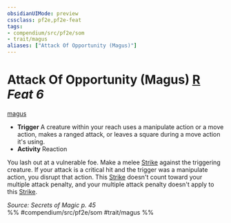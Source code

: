 ```yaml
---
obsidianUIMode: preview
cssclass: pf2e,pf2e-feat
tags:
- compendium/src/pf2e/som
- trait/magus
aliases: ["Attack Of Opportunity (Magus)"]
---
```

# Attack Of Opportunity (Magus)  [R](../../rules/core-rulebook/chapter-9-playing-the-game.md#Actions "Reaction") *Feat 6*  
[magus](../../rules/traits/magus-som.md)  

- **Trigger** A creature within your reach uses a manipulate action or a move action, makes a ranged attack, or leaves a square during a move action it's using.
- **Activity** Reaction

You lash out at a vulnerable foe. Make a melee [Strike](../../rules/actions/strike.md) against the triggering creature. If your attack is a critical hit and the trigger was a manipulate action, you disrupt that action. This [Strike](../../rules/actions/strike.md) doesn't count toward your multiple attack penalty, and your multiple attack penalty doesn't apply to this [Strike](../../rules/actions/strike.md).

*Source: Secrets of Magic p. 45*  
%% #compendium/src/pf2e/som #trait/magus %%